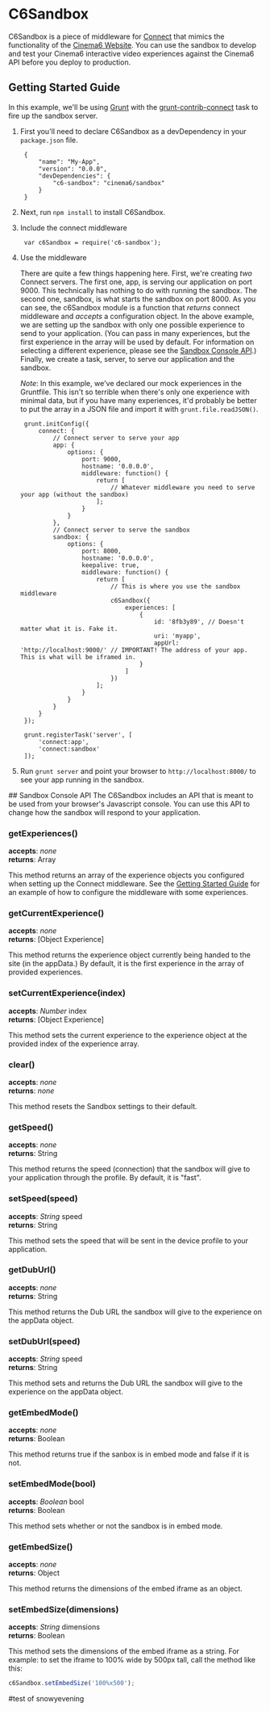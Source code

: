 # C6Sandbox
C6Sandbox is a piece of middleware for [Connect](https://github.com/senchalabs/connect) that mimics the functionality of the [Cinema6 Website](https://github.com/cinema6/site). You can use the sandbox to develop and test your Cinema6 interactive video experiences against the Cinema6 API before you deploy to production.

## <a id="getting-started"></a>Getting Started Guide
In this example, we'll be using [Grunt](https://github.com/gruntjs/grunt) with the [grunt-contrib-connect](https://github.com/gruntjs/grunt-contrib-connect) task to fire up the sandbox server.

1. First you'll need to declare C6Sandbox as a devDependency in your ````package.json```` file.

		{
    		"name": "My-App",
		    "version": "0.0.0",
		    "devDependencies": {
		        "c6-sandbox": "cinema6/sandbox"
		    }
		}

2. Next, run ````npm install```` to install C6Sandbox.

3. Include the connect middleware

		var c6Sandbox = require('c6-sandbox');
		
4. Use the middleware

	There are quite a few things happening here. First, we're creating *two* Connect servers. The first one, app, is serving our application on port 9000. This technically has nothing to do with running the sandbox. The second one, sandbox, is what starts the sandbox on port 8000. As you can see, the c6Sandbox module is a function that *returns* connect middleware and *accepts* a configuration object. In the above example, we are setting up the sandbox with only one possible experience to send to your application. (You can pass in many experiences, but the first experience in the array will be used by default. For information on selecting a different experience, please see the [Sandbox Console API](#console-api).) Finally, we create a task, server, to serve our application and the sandbox.
	
	*Note*: In this example, we've declared our mock experiences in the Gruntfile. This isn't so terrible when there's only one experience with minimal data, but if you have many experiences, it'd probably be better to put the array in a JSON file and import it with ````grunt.file.readJSON()````.

		grunt.initConfig({
			connect: {
				// Connect server to serve your app
				app: {
					options: {
						port: 9000,
						hostname: '0.0.0.0',
						middleware: function() {
							return [
								// Whatever middleware you need to serve your app (without the sandbox)
							];
						}
					}
				},
				// Connect server to serve the sandbox
				sandbox: {
					options: {
						port: 8000,
						hostname: '0.0.0.0',
						keepalive: true,
						middleware: function() {
							return [
								// This is where you use the sandbox middleware
								c6Sandbox({
									experiences: [
										{
											id: '8fb3y89', // Doesn't matter what it is. Fake it.
											uri: 'myapp',
											appUrl: 'http://localhost:9000/' // IMPORTANT! The address of your app. This is what will be iframed in.
										}
									]
								})
							];
						}
					}
				}
			}
		});
		
		grunt.registerTask('server', [
			'connect:app',
			'connect:sandbox'
		]);

5. Run ````grunt server```` and point your browser to ````http://localhost:8000/```` to see your app running in the sandbox.

##<a id="console-api"></a> Sandbox Console API
The C6Sandbox includes an API that is meant to be used from your browser's Javascript console. You can use this API to change how the sandbox will respond to your application.

### getExperiences()
**accepts**: *none*  
**returns**: Array

This method returns an array of the experience objects you configured when setting up the Connect middleware. See the [Getting Started Guide](#getting-started) for an example of how to configure the middleware with some experiences.

### getCurrentExperience()
**accepts**: *none*  
**returns**: [Object Experience]

This method returns the experience object currently being handed to the site (in the appData.) By default, it is the first experience in the array of provided experiences.

### setCurrentExperience(index)
**accepts**: *Number* index  
**returns**: [Object Experience]

This method sets the current experience to the experience object at the provided index of the experience array.

### clear()
**accepts**: *none*  
**returns**: *none*

This method resets the Sandbox settings to their default.

### getSpeed()
**accepts**: *none*  
**returns**: String

This method returns the speed (connection) that the sandbox will give to your application through the profile. By default, it is "fast".

### setSpeed(speed)
**accepts**: *String* speed  
**returns**: String

This method sets the speed that will be sent in the device profile to your application.

### getDubUrl()
**accepts**: *none*  
**returns**: String

This method returns the Dub URL the sandbox will give to the experience on the appData object.

### setDubUrl(speed)
**accepts**: *String* speed  
**returns**: String

This method sets and returns the Dub URL the sandbox will give to the experience on the appData object.

### getEmbedMode()
**accepts**: *none*  
**returns**: Boolean

This method returns true if the sanbox is in embed mode and false if it is not.

### setEmbedMode(bool)
**accepts**: *Boolean* bool  
**returns**: Boolean

This method sets whether or not the sandbox is in embed mode.

### getEmbedSize()
**accepts**: *none*  
**returns**: Object

This method returns the dimensions of the embed iframe as an object.

### setEmbedSize(dimensions)
**accepts**: *String* dimensions  
**returns**: Boolean

This method sets the dimensions of the embed iframe as a string. For example: to set the iframe to 100% wide by 500px tall, call the method like this:
```javascript
c6Sandbox.setEmbedSize('100%x500');
```
#test of snowyevening
